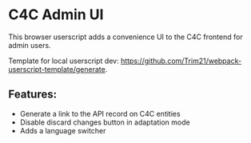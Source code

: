 # C4C Admin UI

This browser userscript adds a convenience UI to the C4C frontend for admin users.

Template for local userscript dev: https://github.com/Trim21/webpack-userscript-template/generate.

## Features:

-   Generate a link to the API record on C4C entities
-   Disable discard changes button in adaptation mode
-   Adds a language switcher
